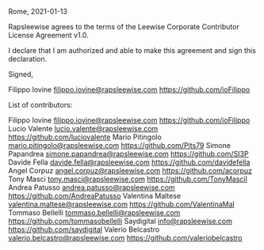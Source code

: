 Rome, 2021-01-13

Rapsleewise agrees to the terms of the Leewise Corporate Contributor License
Agreement v1.0.

I declare that I am authorized and able to make this agreement and sign this
declaration.

Signed,

Filippo Iovine filippo.iovine@rapsleewise.com https://github.com/ioFilippo

List of contributors:

Filippo Iovine filippo.iovine@rapsleewise.com https://github.com/ioFilippo
Lucio Valente lucio.valente@rapsleewise.com https://github.com/luciovalente
Mario Pitingolo mario.pitingolo@rapsleewise.com https://github.com/Pits79
Simone Papandrea simone.papandrea@rapsleewise.com https://github.com/SI3P
Davide Fella davide.fella@rapsleewise.com https://github.com/davidefella
Angel Corpuz angel.corpuz@rapsleewise.com https://github.com/acorpuz
Tony Masci tony.masci@rapsleewise.com https://github.com/TonyMasciI
Andrea Patusso andrea.patusso@rapsleewise.com https://github.com/AndreaPatusso
Valentina Maltese valentina.maltese@rapsleewise.com https://github.com/ValentinaMal
Tommaso Bellelli tommaso.bellelli@rapsleewise.com https://github.com/tommasobellelli
Saydigital info@rapsleewise.com https://github.com/saydigital
Valerio Belcastro valerio.belcastro@rapsleewise.com https://github.com/valeriobelcastro
